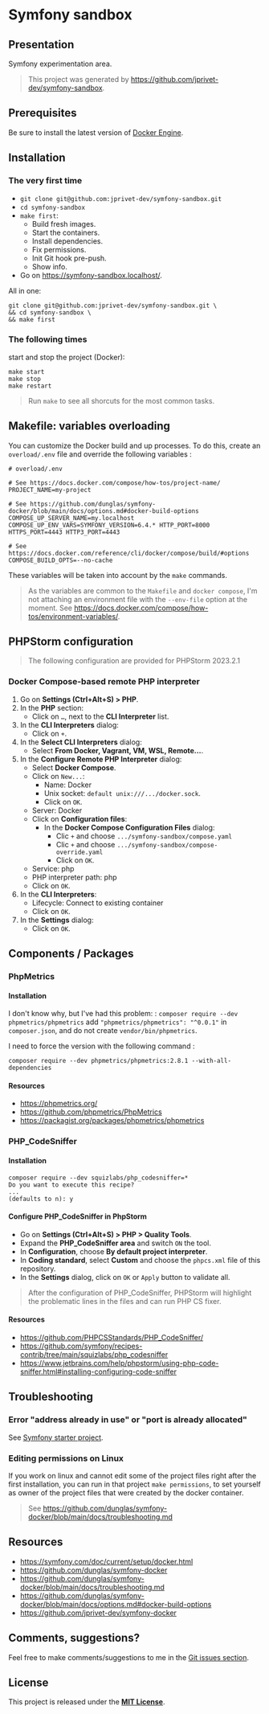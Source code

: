 # Symfony sandbox

## Presentation

Symfony experimentation area.

> This project was generated by https://github.com/jprivet-dev/symfony-sandbox.

## Prerequisites

Be sure to install the latest version of [Docker Engine](https://docs.docker.com/engine/install/).

## Installation

### The very first time
 
- `git clone git@github.com:jprivet-dev/symfony-sandbox.git`
- `cd symfony-sandbox`
- `make first`:
    - Build fresh images.
    - Start the containers.
    - Install dependencies.
    - Fix permissions.
    - Init Git hook pre-push.
    - Show info.
- Go on https://symfony-sandbox.localhost/.

All in one:

```shell
git clone git@github.com:jprivet-dev/symfony-sandbox.git \
&& cd symfony-sandbox \
&& make first
```

### The following times

start and stop the project (Docker):

```shell
make start
make stop
make restart
```

> Run `make` to see all shorcuts for the most common tasks.

## Makefile: variables overloading

You can customize the Docker build and up processes. To do this, create an `overload/.env` file and override the following variables :

```dotenv
# overload/.env

# See https://docs.docker.com/compose/how-tos/project-name/
PROJECT_NAME=my-project

# See https://github.com/dunglas/symfony-docker/blob/main/docs/options.md#docker-build-options
COMPOSE_UP_SERVER_NAME=my.localhost
COMPOSE_UP_ENV_VARS=SYMFONY_VERSION=6.4.* HTTP_PORT=8000 HTTPS_PORT=4443 HTTP3_PORT=4443

# See https://docs.docker.com/reference/cli/docker/compose/build/#options
COMPOSE_BUILD_OPTS=--no-cache
```

These variables will be taken into account by the `make` commands.

> As the variables are common to the `Makefile` and `docker compose`, I'm not attaching an environment file with the `--env-file` option at the moment. See https://docs.docker.com/compose/how-tos/environment-variables/.

## PHPStorm configuration

> The following configuration are provided for PHPStorm 2023.2.1

### Docker Compose-based remote PHP interpreter

1. Go on **Settings (Ctrl+Alt+S) > PHP**.
2. In the **PHP** section:
   - Click on `…`, next to the **CLI Interpreter** list.
3. In the **CLI Interpreters** dialog:
   - Click on `+`.
4. In the **Select CLI Interpreters** dialog:
   - Select **From Docker, Vagrant, VM, WSL, Remote…​**.
5. In the **Configure Remote PHP Interpreter** dialog:
   - Select **Docker Compose**.
   - Click on `New...`:
     - Name: Docker
     - Unix socket: `default unix:///.../docker.sock`.
     - Click on `OK`.
   - Server: Docker
   - Click on **Configuration files**:
     - In the **Docker Compose Configuration Files** dialog:
       - Clic `+` and choose `.../symfony-sandbox/compose.yaml`
       - Clic `+` and choose `.../symfony-sandbox/compose-override.yaml`
       - Click on `OK`.
   - Service: php
   - PHP interpreter path: php
   - Click on `OK`.
6. In the **CLI Interpreters**:
   - Lifecycle: Connect to existing container
   - Click on `OK`.
7. In the **Settings** dialog:
   - Click on `OK`.

## Components / Packages

### PhpMetrics

#### Installation

I don't know why, but I've had this problem: : `composer require --dev phpmetrics/phpmetrics` add `"phpmetrics/phpmetrics": "^0.0.1"` in `composer.json`, and do not create `vendor/bin/phpmetrics`.

I need to force the version with the following command :

```
composer require --dev phpmetrics/phpmetrics:2.8.1 --with-all-dependencies
```

#### Resources

- https://phpmetrics.org/
- https://github.com/phpmetrics/PhpMetrics
- https://packagist.org/packages/phpmetrics/phpmetrics

### PHP_CodeSniffer

#### Installation

```
composer require --dev squizlabs/php_codesniffer=*
Do you want to execute this recipe?
...
(defaults to n): y
```

#### Configure PHP_CodeSniffer in PhpStorm

- Go on **Settings (Ctrl+Alt+S) > PHP > Quality Tools**.
- Expand the **PHP_CodeSniffer area** and switch `ON` the tool.
- In **Configuration**, choose **By default project interpreter**.
- In **Coding standard**, select **Custom** and choose the `phpcs.xml` file of this repository.
- In the **Settings** dialog, click on `OK` or `Apply` button to validate all.

> After the configuration of PHP_CodeSniffer, PHPStorm will highlight the problematic lines in the files and can run PHP CS fixer.

#### Resources

- https://github.com/PHPCSStandards/PHP_CodeSniffer/
- https://github.com/symfony/recipes-contrib/tree/main/squizlabs/php_codesniffer
- https://www.jetbrains.com/help/phpstorm/using-php-code-sniffer.html#installing-configuring-code-sniffer

## Troubleshooting

### Error "address already in use" or "port is already allocated"

See [Symfony starter project](https://github.com/jprivet-dev/symfony-starter?tab=readme-ov-file#error-address-already-in-use-or-port-is-already-allocated).

### Editing permissions on Linux

If you work on linux and cannot edit some of the project files right after the first installation, you can run in that project `make permissions`, to set yourself as owner of the project files that were created by the docker container.

> See https://github.com/dunglas/symfony-docker/blob/main/docs/troubleshooting.md

## Resources

- https://symfony.com/doc/current/setup/docker.html
- https://github.com/dunglas/symfony-docker
- https://github.com/dunglas/symfony-docker/blob/main/docs/troubleshooting.md
- https://github.com/dunglas/symfony-docker/blob/main/docs/options.md#docker-build-options
- https://github.com/jprivet-dev/symfony-docker

## Comments, suggestions?

Feel free to make comments/suggestions to me in the [Git issues section](https://github.com/jprivet-dev/symfony-sandbox/issues).

## License

This project is released under the [**MIT License**](https://github.com/jprivet-dev/symfony-sandbox/blob/main/LICENSE).